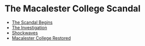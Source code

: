 # The Macalester College Scandal

- [The Scandal Begins](chapter1.md)
- [The Investigation](chapter2.md)
- [Shockwaves](chapter3.md)
- [Macalester College Restored](chapter4.md)
